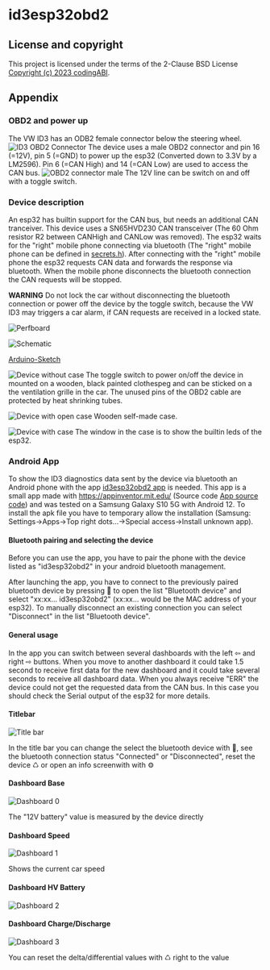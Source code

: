# id3esp32obd2

## License and copyright
This project is licensed under the terms of the 2-Clause BSD License [Copyright (c) 2023 codingABI](LICENSE). 

## Appendix
### OBD2 and power up
The VW ID3 has an ODB2 female connector below the steering wheel.
![ID3 OBD2 Connector](assets/images/id3obd2ConnectorFemale.jpg)
The device uses a male OBD2 connector and pin 16 (=12V), pin 5 (=GND) to power up the esp32 (Converted down to 3.3V by a LM2596). Pin 6 (=CAN High) and 14 (=CAN Low) are used to access the CAN bus. 
![OBD2 connector male](assets/images/obd2ConnectorMale.jpg)
The 12V line can be switch on and off with a toggle switch.
### Device description
An esp32 has builtin support for the CAN bus, but needs an additional CAN tranceiver. This device uses a SN65HVD230 CAN transceiver (The 60 Ohm resistor R2 between CANHigh and CANLow was removed). The esp32 waits for the "right" mobile phone connecting via bluetooth (The "right" mobile phone can be defined in  [secrets.h](/id3esp32obd2/secrets.h)). After connecting with the "right" mobile phone the esp32 requests CAN data and forwards the response via bluetooth. When the mobile phone disconnects the bluetooth connection the CAN requests will be stopped.

**WARNING**
Do not lock the car without disconnecting the bluetooth connection or power off the device by the toggle switch, because the VW ID3 may triggers a car alarm, if CAN requests are received in a locked state. 
 
![Perfboard](assets/images/Perfboard.jpg)

![Schematic](assets/images/Schematic.png)

[Arduino-Sketch](/id3esp32obd2/id3esp32obd2.ino)

![Device without case](assets/images/Device.jpg)
The toggle switch to power on/off the device in mounted on a wooden, black painted clothespeg and can be sticked on a the ventilation grille in the car. The unused pins of the OBD2 cable are protected by heat shrinking tubes.

![Device with open case](assets/images/DeviceWithOpenCase.jpg)
Wooden self-made case.

![Device with case](assets/images/DeviceWithCase.jpg)
The window in the case is to show the builtin leds of the esp32.


### Android App
To show the ID3 diagnostics data sent by the device via bluetooth an Android phone with the app [id3esp32obd2 app](id3esp32obd2.apk) is needed. This app is a small app made with https://appinventor.mit.edu/ (Source code  [App source code](id3esp32obd2.aia)) and was tested on a Samsung Galaxy S10 5G with Android 12. To install the apk file you have to temporary allow the installation (Samsung: Settings->Apps->Top right dots...->Special access->Install unknown app).

#### Bluetooth pairing and selecting the device
Before you can use the app, you have to pair the phone with the device listed as "id3esp32obd2" in your android bluetooth management.

After launching the app, you have to connect to the previously paired bluetooth device by pressing 🔗 to open the list "Bluetooth device" and select "xx:xx... id3esp32obd2" (xx:xx... would be the MAC address of your esp32). To manually disconnect an existing connection you can select "Disconnect" in the list "Bluetooth device". 

#### General usage
In the app you can switch between several dashboards with the left ⇦ and right ⇨ buttons. When you move to another dashboard it could take 1.5 second to receive first data for the new dashboard and it could take several seconds to receive all dashboard data. When you always receive "ERR" the device could not get the requested data from the CAN bus. In this case you should check the Serial output of the esp32 for more details.

#### Titlebar
![Title bar](assets/images/appTitleBar.jpg)

In the title bar you can change the select the bluetooth device with 🔗, see the bluetooth connection status "Connected" or "Disconnected", reset the device ♺ or open an info screenwith with ⚙

#### Dashboard Base
![Dashboard 0](assets/images/appDash0.jpg)

The "12V battery" value is measured by the device directly
#### Dashboard Speed
![Dashboard 1](assets/images/appDash1.jpg)

Shows the current car speed
#### Dashboard HV Battery
![Dashboard 2](assets/images/appDash2.jpg)
#### Dashboard Charge/Discharge
![Dashboard 3](assets/images/appDash3.jpg)

You can reset the delta/differential values with ♺ right to the value
